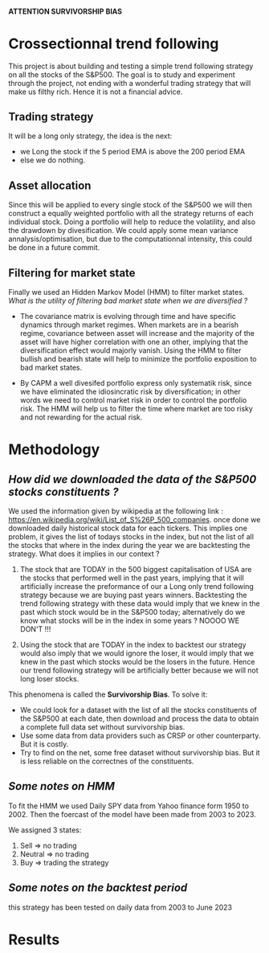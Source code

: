 #### ATTENTION SURVIVORSHIP BIAS

# Crossectionnal trend following

This project is about building and testing a simple trend following strategy on all the stocks of the S&P500.
The goal is to study and experiment through the project, not ending with a wonderful trading strategy that will make us filthy rich. Hence it is not a financial advice.

## Trading strategy

It will be a long only strategy, the idea is the next:    
  - we Long the stock if the 5 period EMA is above the 200 period EMA 
  - else we do nothing.
                                                          
## Asset allocation
Since this will be applied to every single stock of the S&P500 we will then construct a equally weighted portfolio with all the strategy returns of each individual stock.
Doing a portfolio will help to reduce the volatility, and also the drawdown by divesification. We could apply some mean variance annalysis/optimisation, but due to the computationnal intensity, this could be done in a future commit.

## Filtering for market state
Finally we used an Hidden Markov Model (HMM) to filter market states. 
*What is the utility of filtering bad market state when we are diversified ?* 
  
  - The covariance matrix is evolving through time and have specific dynamics through market regimes. When markets are in a bearish regime, covariance between asset will increase and the majority of the asset will have higher correlation with one an other, implying that the diversification effect would majorly vanish. Using the HMM to filter bullish and bearish state will help to minimize the portfolio exposition to bad market states.
    
  - By CAPM a well divesifed portfolio express only systematik risk, since we have eliminated the idiosincratic risk by diversification; in other words we need to control market risk in order to control the portfolio risk. The HMM will help us to filter the time where market are too risky and not rewarding for the actual risk.


# Methodology
## *How did we downloaded the data of the S&P500 stocks constituents ?*

We used the information given by wikipedia at the following link : https://en.wikipedia.org/wiki/List_of_S%26P_500_companies. once done we downloaded daily historical stock data for each tickers.
This implies one problem, it gives the list of todays stocks in the index, but not the list of all the stocks that where in the index during the year we are backtesting the strategy.
What does it implies in our context ?

1. The stock that are TODAY in the 500 biggest capitalisation of USA are the stocks that performed well in the past years, implying that it will artificially increase the preformance of our a Long only trend following strategy because we are buying past years winners. Backtesting the trend following strategy with these data would imply that we knew in the past which stock would be in the S&P500 today; alternatively do we know what stocks will be in the index in some years ? NOOOO WE DON'T !!!

2. Using the stock that are TODAY in the index to backtest our strategy would also imply that we would ignore the loser, it would imply that we knew in the past which stocks would be the losers in the future. Hence our trend following strategy will be artificially better because we will not long loser stocks.

This phenomena is called the **Survivorship Bias**.
To solve it: 
  - We could look for a dataset with the list of all the stocks constituents of the S&P500 at each date, then download and process the data to obtain a complete full data set without survivorship bias.
  - Use some data from data providers such as CRSP or other counterparty. But it is costly.
  - Try to find on the net, some free dataset without survivorship bias. But it is less reliable on the correctnes of the constituents.

## *Some notes on HMM*

To fit the HMM we used Daily SPY data from Yahoo finance form 1950 to 2002.
Then the foercast of the model have been made from 2003 to 2023.

We assigned 3 states:
1. Sell     => no trading
2. Neutral  => no trading
3. Buy      => trading the strategy

## *Some notes on the backtest period*

this strategy has been tested on daily data from 2003 to June 2023


# Results













